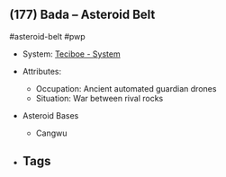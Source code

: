 ## (177) Bada &ndash; Asteroid Belt

#asteroid-belt #pwp 

- System: [Teciboe - System](Teciboe%20-%20System.md)

- Attributes:
   -   Occupation: Ancient automated guardian drones
   -   Situation: War between rival rocks

- Asteroid Bases
	- Cangwu

- Tags
   - 

